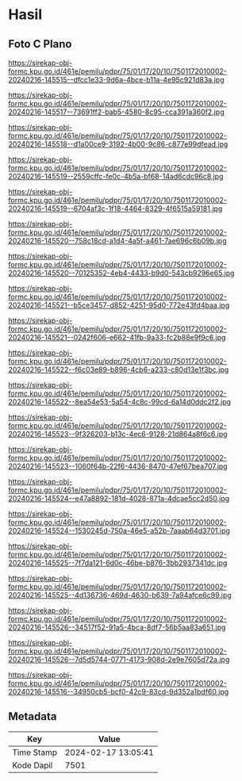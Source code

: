 # Hasil

## Foto C Plano

https://sirekap-obj-formc.kpu.go.id/461e/pemilu/pdpr/75/01/17/20/10/7501172010002-20240216-145515--dfcc1e33-9d6a-4bce-b11a-4e95c921d83a.jpg

https://sirekap-obj-formc.kpu.go.id/461e/pemilu/pdpr/75/01/17/20/10/7501172010002-20240216-145517--73691ff2-bab5-4580-8c95-cca391a360f2.jpg

https://sirekap-obj-formc.kpu.go.id/461e/pemilu/pdpr/75/01/17/20/10/7501172010002-20240216-145518--d1a00ce9-3192-4b00-9c86-c877e99dfead.jpg

https://sirekap-obj-formc.kpu.go.id/461e/pemilu/pdpr/75/01/17/20/10/7501172010002-20240216-145519--2559cffc-fe0c-4b5a-bf68-14ad6cdc96c8.jpg

https://sirekap-obj-formc.kpu.go.id/461e/pemilu/pdpr/75/01/17/20/10/7501172010002-20240216-145519--6704af3c-1f18-4464-8329-4f6515a59181.jpg

https://sirekap-obj-formc.kpu.go.id/461e/pemilu/pdpr/75/01/17/20/10/7501172010002-20240216-145520--758c18cd-a1d4-4a5f-a461-7ae696c6b09b.jpg

https://sirekap-obj-formc.kpu.go.id/461e/pemilu/pdpr/75/01/17/20/10/7501172010002-20240216-145520--70125352-4eb4-4433-b9d0-543cb9296e65.jpg

https://sirekap-obj-formc.kpu.go.id/461e/pemilu/pdpr/75/01/17/20/10/7501172010002-20240216-145521--b5ce3457-d852-4251-95d0-772e43fd4baa.jpg

https://sirekap-obj-formc.kpu.go.id/461e/pemilu/pdpr/75/01/17/20/10/7501172010002-20240216-145521--0242f606-e662-41fb-9a33-fc2b88e9f9c6.jpg

https://sirekap-obj-formc.kpu.go.id/461e/pemilu/pdpr/75/01/17/20/10/7501172010002-20240216-145522--f6c03e89-b896-4cb6-a233-c80d13e1f3bc.jpg

https://sirekap-obj-formc.kpu.go.id/461e/pemilu/pdpr/75/01/17/20/10/7501172010002-20240216-145522--8ea54e53-5a54-4c8c-99cd-6a14d0ddc2f2.jpg

https://sirekap-obj-formc.kpu.go.id/461e/pemilu/pdpr/75/01/17/20/10/7501172010002-20240216-145523--9f326203-b13c-4ec6-9128-21d864a8f6c6.jpg

https://sirekap-obj-formc.kpu.go.id/461e/pemilu/pdpr/75/01/17/20/10/7501172010002-20240216-145523--1060f64b-22f6-4436-8470-47ef67bea707.jpg

https://sirekap-obj-formc.kpu.go.id/461e/pemilu/pdpr/75/01/17/20/10/7501172010002-20240216-145524--e47a8892-181d-4028-871a-4dcae5cc2d50.jpg

https://sirekap-obj-formc.kpu.go.id/461e/pemilu/pdpr/75/01/17/20/10/7501172010002-20240216-145524--1530245d-750a-46e5-a52b-7aaab64d3701.jpg

https://sirekap-obj-formc.kpu.go.id/461e/pemilu/pdpr/75/01/17/20/10/7501172010002-20240216-145525--7f7da121-6d0c-46be-b876-3bb2937341dc.jpg

https://sirekap-obj-formc.kpu.go.id/461e/pemilu/pdpr/75/01/17/20/10/7501172010002-20240216-145525--4d136736-469d-4630-b639-7a94afce6c99.jpg

https://sirekap-obj-formc.kpu.go.id/461e/pemilu/pdpr/75/01/17/20/10/7501172010002-20240216-145526--34517f52-91a5-4bca-8df7-56b5aa83a651.jpg

https://sirekap-obj-formc.kpu.go.id/461e/pemilu/pdpr/75/01/17/20/10/7501172010002-20240216-145526--7d5d5744-0771-4173-908d-2e9e7605d72a.jpg

https://sirekap-obj-formc.kpu.go.id/461e/pemilu/pdpr/75/01/17/20/10/7501172010002-20240216-145516--34950cb5-bcf0-42c9-83cd-9d352a1bdf60.jpg


## Metadata

| Key        | Value               |
| ---------- | ------------------- |
| Time Stamp | 2024-02-17 13:05:41 |
| Kode Dapil | 7501                |



